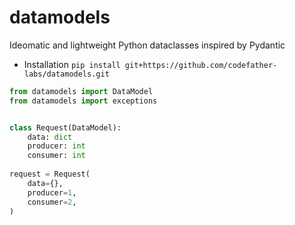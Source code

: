 # datamodels

Ideomatic and lightweight Python dataclasses inspired by Pydantic

- Installation `pip install git+https://github.com/codefather-labs/datamodels.git`

```python
from datamodels import DataModel
from datamodels import exceptions


class Request(DataModel):
    data: dict
    producer: int
    consumer: int
    
request = Request(
    data={},
    producer=1,
    consumer=2,
)
```
